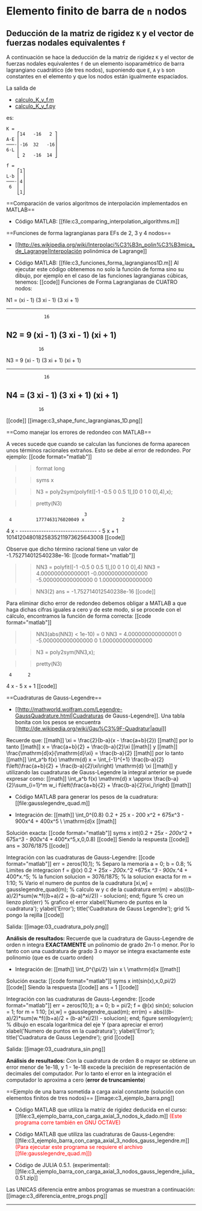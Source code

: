 # Elemento finito de barra de `n` nodos

## Deducción de la matriz de rigidez `K` y el vector de fuerzas nodales equivalentes `f`
A continuación se hace la deducción de la matriz de rigidez `K` y el vector de fuerzas nodales equivalentes `f` de un elemento isoparamétrico de barra lagrangiano cuadrático (de tres nodos), suponiendo que `E`, `A` y `b` son constantes en el elemento y que los nodos están igualmente espaciados.

La salida de 
* [calculo_K_y_f.m](calculo_K_y_f.m)
* [calculo_K_y_f.py](calculo_K_y_f.m)

es:
```
K = 
    ⎡14   -16   2 ⎤
A⋅E ⎢             ⎥
───⋅⎢-16  32   -16⎥
6⋅L ⎢             ⎥
    ⎣ 2   -16  14 ⎦

f = 
    ⎡1⎤
L⋅b ⎢ ⎥
───⋅⎢4⎥
 6  ⎢ ⎥
    ⎣1⎦
```


==Comparación de varios algoritmos de interpolación implementados en MATLAB==
* Código MATLAB: [[file:c3_comparing_interpolation_algorithms.m]] 


==Funciones de forma lagrangianas para EFs de 2, 3 y 4 nodos==
* [[http://es.wikipedia.org/wiki/Interpolaci%C3%B3n_polin%C3%B3mica_de_Lagrange|Interpolación polinómica de Lagrange]]

* Código MATLAB: [[file:c3_funciones_forma_lagrangianos1D.m]] 
Al ejecutar este código obtenemos no solo la función de forma sino su dibujo, por ejemplo en el caso de las funciones lagrangianas cúbicas, tenemos:
[[code]]
Funciones de Forma Lagrangianas de CUATRO nodos:


N1 = 
    (xi - 1) (3 xi - 1) (3 xi + 1)
  - ------------------------------
                  16


N2 = 
  9 (xi - 1) (3 xi - 1) (xi + 1)
  ------------------------------
                16


N3 = 
    9 (xi - 1) (3 xi + 1) (xi + 1)
  - ------------------------------
                  16


N4 = 
  (3 xi - 1) (3 xi + 1) (xi + 1)
  ------------------------------
                16
[[code]]
[[image:c3_shape_func_lagrangianas_1D.png]]


==Como manejar los errores de redondeo con MATLAB==

A veces sucede que cuando se calculan las funciones de forma aparecen unos términos racionales extraños. Esto se debe al error de redondeo. Por ejemplo:
[[code format="matlab"]]
>> format long

>> syms x

>> N3 = poly2sym(polyfit([-1 -0.5 0 0.5 1],[0 0 1 0 0],4),x);

>> pretty(N3)

                                 3
     4         1777463176020049 x              2
  4 x  - -------------------------------- - 5 x  + 1
         10141204801825835211973625643008
[[code]]

Observe que dicho término racional tiene un valor de -1.752714012540238e-16:
[[code format="matlab"]]
>> NN3 = polyfit([-1 -0.5 0 0.5 1],[0 0 1 0 0],4)
NN3 =
   4.000000000000001  -0.000000000000000  -5.000000000000000                   0   1.000000000000000

>> NN3(2)
ans =
    -1.752714012540238e-16
[[code]]

Para eliminar dicho error de redondeo debemos obligar a MATLAB a que haga dichas cifras iguales a cero y de este modo, si se procede con el cálculo, encontramos la función de forma correcta:
[[code format="matlab"]]
>> NN3(abs(NN3) < 1e-10) = 0
NN3 =
   4.000000000000001                   0  -5.000000000000000                   0   1.000000000000000

>> N3 = poly2sym(NN3,x);

>> pretty(N3)

     4      2
  4 x  - 5 x  + 1
[[code]]



==Cuadraturas de Gauss-Legendre==
* [[http://mathworld.wolfram.com/Legendre-GaussQuadrature.html|Cuadraturas de Gauss-Legendre]]. Una tabla bonita con los pesos se encuentra [[http://de.wikipedia.org/wiki/Gau%C3%9F-Quadratur|aquí]]

Recuerde que:
[[math]]
\xi = \frac{2}{b-a}(x - \frac{a+b}{2})
[[math]]
por lo tanto
[[math]]
x = \frac{a+b}{2} + \frac{b-a}{2}\xi
[[math]]
y
[[math]]
\frac{\mathrm{d}x}{\mathrm{d}\xi} = \frac{b-a}{2}
[[math]]
por lo tanto
[[math]]
\int_a^b f(x) \mathrm{d} x = \int_{-1}^{+1} \frac{b-a}{2} f\left(\frac{a+b}{2} + \frac{b-a}{2}\xi\right) \mathrm{d} \xi
[[math]]
y utilizando las cuadraturas de Gauss-Legendre la integral anterior se puede expresar como:
[[math]]
\int_a^b f(x) \mathrm{d} x \approx \frac{b-a}{2}\sum_{i=1}^m w_i f\left(\frac{a+b}{2} + \frac{b-a}{2}\xi_i\right)
[[math]]


* Código MATLAB para generar los pesos de la cuadratura: [[file:gausslegendre_quad.m]]

* Integración de:
[[math]]
\int_0^{0.8} 0.2 + 25 x - 200 x^2 + 675x^3 - 900x^4 + 400x^5 \ \mathrm{d}x
[[math]]

Solución exacta:
[[code format="matlab"]]
syms x
int(0.2 + 25*x - 200*x^2 + 675*x^3 - 900*x^4 + 400*x^5,x,0,0.8)
[[code]]
Siendo la respuesta
[[code]]
ans =
3076/1875
[[code]]

Integración con las cuadraturas de Gauss-Legendre:
[[code format="matlab"]]
err = zeros(10,1);        % Separo la memoria
a = 0; b = 0.8;           % Limites de integracion
f = @(x) 0.2 + 25*x - 200*x.^2 +675*x.^3 - 900*x.^4 + 400*x.^5; % la funcion
solucion = 3076/1875;     % la solucion exacta
for m = 1:10;             % Vario el numero de puntos de la cuadratura
   [xi,w] = gausslegendre_quad(m);  % calculo w y c de la cuadratura
   err(m) = abs(((b-a)/2)*sum(w.*f((b+a)/2 + (b-a)*xi/2)) - solucion);
end;
figure                    % creo un lienzo
plot(err)                 % grafico el error
xlabel('Numero de puntos en la cuadratura');
ylabel('Error');
title('Cuadratura de Gauss Legendre');
grid                      % pongo la rejilla
[[code]]

Salida:
[[image:03_cuadratura_poly.png]]

**Análisis de resultados:** Recuerde que la cuadratura de Gauss-Legendre de orden n integra __EXACTAMENTE__ un polinomio de grado 2n-1 o menor. Por lo tanto con una cuadratura de grado 3 o mayor se integra exactamente este polinomio (que es de cuarto orden)

* Integración de:
[[math]]
\int_0^{\pi/2} \sin x \ \mathrm{d}x
[[math]]

Solución exacta:
[[code format="matlab"]]
syms x
int(sin(x),x,0,pi/2)
[[code]]
Siendo la respuesta
[[code]]
ans =
1
[[code]]

Integración con las cuadraturas de Gauss-Legendre:
[[code format="matlab"]]
err = zeros(10,1);
a = 0; b = pi/2;
f = @(x) sin(x);
solucion = 1;
for m = 1:10;
   [xi,w] = gausslegendre_quad(m);
   err(m) = abs(((b-a)/2)*sum(w.*f((b+a)/2 + (b-a)*xi/2)) - solucion);
end;
figure
semilogy(err); % dibujo en escala logarítmica del eje Y (para apreciar el error)
xlabel('Numero de puntos en la cuadratura');
ylabel('Error');
title('Cuadratura de Gauss Legendre');
grid
[[code]]

Salida:
[[image:03_cuadratura_sin.png]]

**Análisis de resultados:** Con la cuadratura de orden 8 o mayor se obtiene un error menor de 1e-18, y  1 - 1e-18 excede la precisión de representación de decimales del computador. Por lo tanto el error en la integración el computador lo aproxima a cero (**error de truncamiento**)

==Ejemplo de una barra sometida a carga axial constante (solución con elementos finitos de tres nodos)==
[[image:c3_ejemplo_barra.png]]
* Código MATLAB que utiliza la matriz de rigidez deducida en el curso: [[file:c3_ejemplo_barra_con_carga_axial_3_nodos_k_dado.m]] <span style="color: #ff0000;">(Este programa corre también en GNU OCTAVE)</span>

* Código MATLAB que utiliza las cuadraturas de Gauss-Legendre: [[file:c3_ejemplo_barra_con_carga_axial_3_nodos_gauss_legendre.m]] <span style="color: #ff0000;">(Para ejecutar este programa se requiere el archivo [[file:gausslegendre_quad.m]])</span>
* Código de JULIA 0.5.1. (experimental): [[file:c3_ejemplo_barra_con_carga_axial_3_nodos_gauss_legendre_julia_0.51.zip]]

Las UNICAS diferencia entre ambos programas se muestran a continuación:
[[image:c3_diferencia_entre_progs.png]]

----